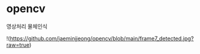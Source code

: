 # opencv
영상처리 물체인식

!(https://github.com/jaeminjjeong/opencv/blob/main/frame7_detected.jpg?raw=true)
